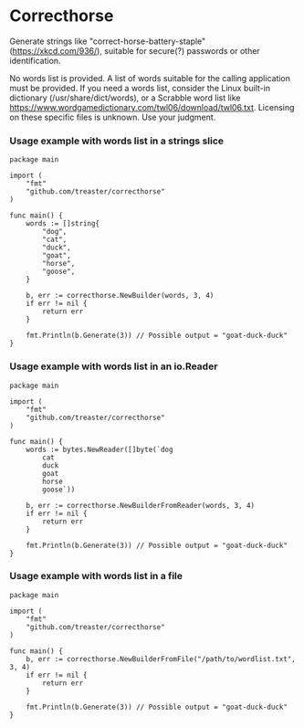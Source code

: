 # Correcthorse
Generate strings like "correct-horse-battery-staple" (https://xkcd.com/936/), suitable for secure(?) passwords or other identification.

No words list is provided. A list of words suitable for the calling application must be provided. If you need a words list, consider the Linux built-in dictionary (/usr/share/dict/words), or a Scrabble word list like https://www.wordgamedictionary.com/twl06/download/twl06.txt. Licensing on these specific files is unknown. Use your judgment.

### Usage example with words list in a strings slice
```
package main

import (
    "fmt"
    "github.com/treaster/correcthorse"
)

func main() {
    words := []string{
        "dog",
        "cat",
        "duck",
        "goat",
        "horse",
        "goose",
    }

    b, err := correcthorse.NewBuilder(words, 3, 4)
    if err != nil {
        return err
    }

    fmt.Println(b.Generate(3)) // Possible output = "goat-duck-duck"
}
```

### Usage example with words list in an io.Reader
```
package main

import (
    "fmt"
    "github.com/treaster/correcthorse"
)

func main() {
    words := bytes.NewReader([]byte(`dog
        cat
        duck
        goat
        horse
        goose`))

    b, err := correcthorse.NewBuilderFromReader(words, 3, 4)
    if err != nil {
        return err
    }

    fmt.Println(b.Generate(3)) // Possible output = "goat-duck-duck"
}
```

### Usage example with words list in a file
```
package main

import (
    "fmt"
    "github.com/treaster/correcthorse"
)

func main() {
    b, err := correcthorse.NewBuilderFromFile("/path/to/wordlist.txt", 3, 4)
    if err != nil {
        return err
    }

    fmt.Println(b.Generate(3)) // Possible output = "goat-duck-duck"
}
```
